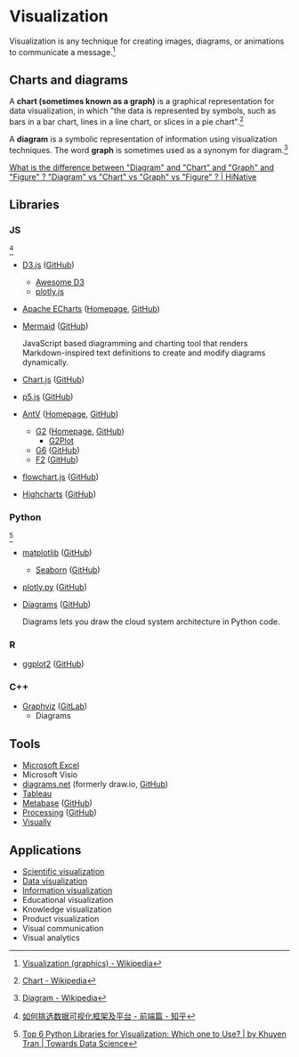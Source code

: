 # Visualization
Visualization is any technique for creating images, diagrams, or animations to communicate a message.[^wiki]

## Charts and diagrams
A **chart (sometimes known as a graph)** is a graphical representation for data visualization, in which "the data is represented by symbols, such as bars in a bar chart, lines in a line chart, or slices in a pie chart".[^chart-wiki]

A **diagram** is a symbolic representation of information using visualization techniques. The word **graph** is sometimes used as a synonym for diagram.[^diagram-wiki]

[What is the difference between "Diagram" and "Chart" and "Graph" and "Figure" ? "Diagram" vs "Chart" vs "Graph" vs "Figure" ? | HiNative](https://hinative.com/questions/13093815)

[^chart-wiki]: [Chart - Wikipedia](https://en.wikipedia.org/wiki/Chart)
[^diagram-wiki]: [Diagram - Wikipedia](https://en.wikipedia.org/wiki/Diagram)

## Libraries
### JS
[^lib-js-wuduoyi]
- [D3.js](https://d3js.org/) ([GitHub](https://github.com/d3/d3))
  - [Awesome D3](https://github.com/wbkd/awesome-d3)
  - [plotly.js](https://github.com/plotly/plotly.js)
- [Apache ECharts](Libraries/ECharts/README.md) ([Homepage](https://echarts.apache.org/), [GitHub](https://github.com/apache/echarts))
- [Mermaid](https://mermaid.js.org/) ([GitHub](https://github.com/mermaid-js/mermaid))

  JavaScript based diagramming and charting tool that renders Markdown-inspired text definitions to create and modify diagrams dynamically.
- [Chart.js](https://www.chartjs.org/) ([GitHub](https://github.com/chartjs/Chart.js))
- [p5.js](https://p5js.org/) ([GitHub](https://github.com/processing/p5.js))
- [AntV](Libraries/AntV/README.md) ([Homepage](https://antv.vision/), [GitHub](https://github.com/antvis))
  - [G2](Libraries/AntV/G2.md) ([Homepage](https://g2.antv.vision/), [GitHub](https://github.com/antvis/G2))
    - [G2Plot](Libraries/AntV/G2Plot.md)
  - [G6](https://g6.antv.vision/) ([GitHub](https://github.com/antvis/G6))
  - [F2](https://f2.antv.vision/) ([GitHub](https://github.com/antvis/F2))
- [flowchart.js](http://flowchart.js.org/) ([GitHub](https://github.com/adrai/flowchart.js))
- [Highcharts](https://www.highcharts.com/) ([GitHub](https://github.com/highcharts/highcharts))

[^lib-js-wuduoyi]: [如何挑选数据可视化框架及平台 - 前端篇 - 知乎](https://zhuanlan.zhihu.com/p/149398216)

### Python
[^lib-py-khuyen]
- [matplotlib](https://matplotlib.org/) ([GitHub](https://github.com/matplotlib/matplotlib))
  - [Seaborn](https://seaborn.pydata.org/) ([GitHub](https://github.com/mwaskom/seaborn))
- [plotly.py](https://plotly.com/python/) ([GitHub](https://github.com/plotly/plotly.py))
- [Diagrams](https://diagrams.mingrammer.com/) ([GitHub](https://github.com/mingrammer/diagrams))

  Diagrams lets you draw the cloud system architecture in Python code.

[^lib-py-khuyen]: [Top 6 Python Libraries for Visualization: Which one to Use? | by Khuyen Tran | Towards Data Science](https://towardsdatascience.com/top-6-python-libraries-for-visualization-which-one-to-use-fe43381cd658)

### R
- [ggplot2](https://ggplot2.tidyverse.org/) ([GitHub](https://github.com/tidyverse/ggplot2))

### C++
- [Graphviz](https://graphviz.org/) ([GitLab](https://gitlab.com/graphviz/graphviz))
  - Diagrams

## Tools
- [Microsoft Excel](https://www.microsoft.com/microsoft-365/excel)
- Microsoft Visio
- [diagrams.net](https://www.diagrams.net/) (formerly draw.io, [GitHub](https://github.com/jgraph/drawio))
- [Tableau](Tools/Tableau.md)
- [Metabase](https://www.metabase.com/) ([GitHub](https://github.com/metabase/metabase))
- [Processing](https://processing.org/) ([GitHub](https://github.com/processing/processing4))
- [Visually](https://visual.ly/)

## Applications
- [Scientific visualization](https://en.wikipedia.org/wiki/Scientific_visualization)
- [Data visualization](https://en.wikipedia.org/wiki/Data_visualization)
- [Information visualization](https://en.wikipedia.org/wiki/Information_visualization)
- Educational visualization
- Knowledge visualization
- Product visualization
- Visual communication
- Visual analytics

[^wiki]: [Visualization (graphics) - Wikipedia](https://en.wikipedia.org/wiki/Visualization_(graphics)#Information_visualization)